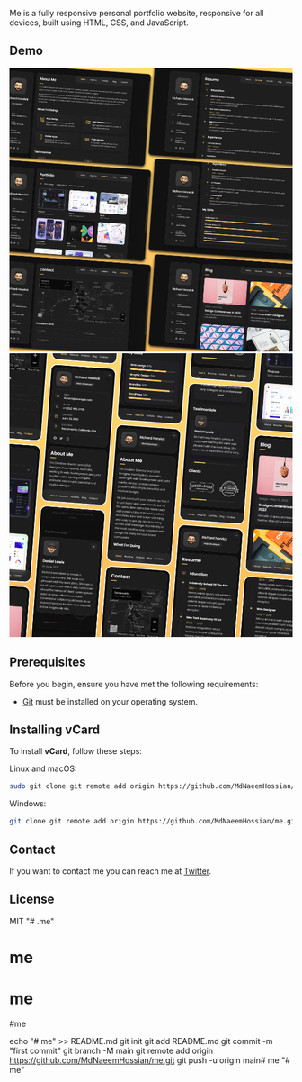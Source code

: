 

Me is a fully responsive personal portfolio website, responsive for all devices, built using HTML, CSS, and JavaScript.

## Demo

![vCard Desktop Demo](./website-demo-image/desktop.png "Desktop Demo")
![vCard Mobile Demo](./website-demo-image/mobile.png "Mobile Demo")

## Prerequisites

Before you begin, ensure you have met the following requirements:

* [Git](https://git-scm.com/downloads "Download Git") must be installed on your operating system.

## Installing vCard

To install **vCard**, follow these steps:

Linux and macOS:

```bash
sudo git clone git remote add origin https://github.com/MdNaeemHossian/me.git
```

Windows:

```bash
git clone git remote add origin https://github.com/MdNaeemHossian/me.git
```

## Contact

If you want to contact me you can reach me at [Twitter](https://www.twitter.com/codewithsadee).

## License

MIT
"# .me" 
# me
# me
#me


echo "# me" >> README.md
git init
git add README.md
git commit -m "first commit"
git branch -M main
git remote add origin https://github.com/MdNaeemHossian/me.git
git push -u origin main# me
"# me" 
